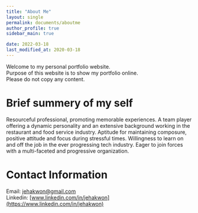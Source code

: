 ```yaml
---
title: "About Me"
layout: single
permalink: documents/aboutme
author_profile: true
sidebar_main: true

date: 2022-03-18
last_modified_at: 2020-03-18
---
```


<!-- ![profile_pic](https://user-images.githubusercontent.com/116617643/197681442-b1d55499-4b1d-42b4-8970-42c0431e100f.jpg){: width="100%" height="100%"}{: .align-center} -->

Welcome to my personal portfolio website.  
Purpose of this website is to show my portfolio online.  
Please do not copy any content.

# Brief summery of my self
Resourceful professional, promoting memorable experiences. A team player offering a dynamic personality and an extensive background working in the restaurant and food service industry. Aptitude for maintaining composure, positive attitude and focus during stressful times. Willingness to learn on and off the job in the ever progressing tech industry. Eager to join forces with a multi-faceted and progressive organization.

# Contact Information
Email: jehakwon@gmail.com  
Linkedin: [www.linkedin.com/in/jehakwon](https://www.linkedin.com/in/jehakwon)
